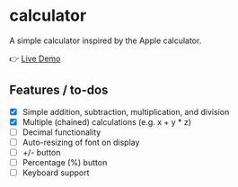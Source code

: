 # calculator
A simple calculator inspired by the Apple calculator.

👉 [Live Demo](https://rayhen-com.github.io/calculator/)

## Features / to-dos
- [x] Simple addition, subtraction, multiplication, and division
- [x] Multiple (chained) calculations (e.g. x + y * z)
- [ ] Decimal functionality
- [ ] Auto-resizing of font on display
- [ ] +/- button
- [ ] Percentage (%) button
- [ ] Keyboard support